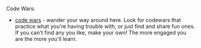 Code Wars:  
   * [code wars](codewars.com) - wander your way around here.  Look for codewars that practice what you're having trouble with, or just find and share fun ones.  If you can't find any you like, make your own!  The more engaged you are the more you'll learn.  
